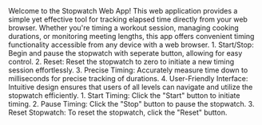 <Overview>
Welcome to the Stopwatch Web App! This web application provides a simple yet effective tool for tracking elapsed time directly from your web browser.
Whether you're timing a workout session, managing cooking durations, or monitoring meeting lengths, this app offers convenient timing functionality accessible from any device with a web browser.

<Features>
1. Start/Stop: Begin and pause the stopwatch with seperate button, allowing for easy control.
2. Reset: Reset the stopwatch to zero to initiate a new timing session effortlessly.
3. Precise Timing: Accurately measure time down to milliseconds for precise tracking of durations.
4. User-Friendly Interface: Intuitive design ensures that users of all levels can navigate and utilize the stopwatch efficiently.

<Usage>
1. Start Timing: Click the "Start" button to initiate timing.
2. Pause Timing: Click the "Stop" button to pause the stopwatch.
3. Reset Stopwatch: To reset the stopwatch, click the "Reset" button.
